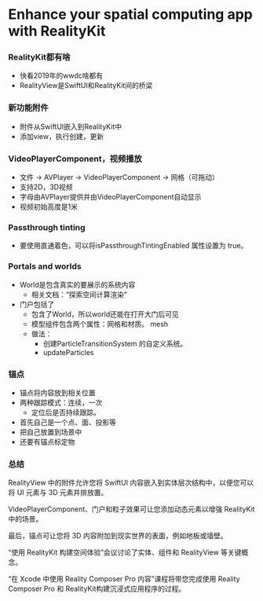# Enhance your spatial computing app with RealityKit

### RealityKit都有啥
* 快看2019年的wwdc啥都有
* RealityView是SwiftUI和RealityKit间的桥梁

### 新功能附件
* 附件从SwiftUI嵌入到RealityKit中
* 添加view，执行创建，更新

### VideoPlayerComponent，视频播放
* 文件 -> AVPlayer -> VideoPlayerComponent -> 网格（可拖动）
* 支持2D，3D视频	
* 字母由AVPlayer提供并由VideoPlayerComponent自动显示
* 视频初始高度是1米

### Passthrough tinting
* 要使用直通着色，可以将isPassthroughTintingEnabled 属性设置为 true。

### Portals and worlds
* World是包含真实的要展示的系统内容
	* 相关文档：“探索空间计算渲染”
* 门户包括了
	* 包含了World，所以world还能在打开大门后可见
	* 模型组件包含两个属性：网格和材质。 mesh
	* 做法：
		* 创建ParticleTransitionSystem 的自定义系统。
		* updateParticles 
		
### 锚点
* 锚点将内容放到相关位置
* 两种跟踪模式：连续，一次
	* 定位后是否持续跟踪。
* 首先自己是一个点、面、投影等
* 把自己放置到场景中
* 还要有锚点标定物

### 总结
RealityView 中的附件允许您将 SwiftUI 内容嵌入到实体层次结构中，以便您可以将 UI 元素与 3D 元素并排放置。

VideoPlayerComponent、门户和粒子效果可让您添加动态元素以增强 RealityKit 中的场景。

最后，锚点可让您将 3D 内容附加到现实世界的表面，例如地板或墙壁。

“使用 RealityKit 构建空间体验”会议讨论了实体、组件和 RealityView 等关键概念。

“在 Xcode 中使用 Reality Composer Pro 内容”课程将带您完成使用 Reality Composer Pro 和 RealityKit构建沉浸式应用程序的过程。

